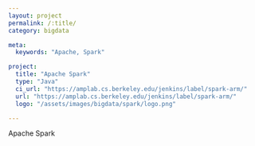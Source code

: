 ```yaml
---
layout: project
permalink: /:title/
category: bigdata

meta:
  keywords: "Apache, Spark"

project:
  title: "Apache Spark"
  type: "Java"
  ci_url: "https://amplab.cs.berkeley.edu/jenkins/label/spark-arm/"
  url: "https://amplab.cs.berkeley.edu/jenkins/label/spark-arm/"
  logo: "/assets/images/bigdata/spark/logo.png"

---
```

<p>Apache Spark</p>
